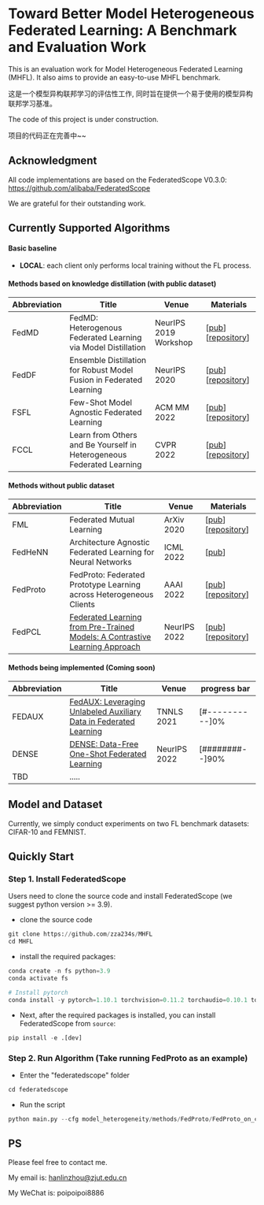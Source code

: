 # Toward Better Model Heterogeneous Federated Learning: A Benchmark and Evaluation Work

This is an evaluation work for Model Heterogeneous Federated Learning (MHFL). It also aims to provide an easy-to-use MHFL benchmark.

这是一个模型异构联邦学习的评估性工作, 同时旨在提供一个易于使用的模型异构联邦学习基准。



The code of this project is under construction.

项目的代码正在完善中~~

## Acknowledgment

All code implementations are based on the FederatedScope V0.3.0: https://github.com/alibaba/FederatedScope 

We are grateful for their outstanding work.


## Currently Supported Algorithms

#### Basic baseline

- **LOCAL**: each client only performs local training without the FL process.

#### Methods based on knowledge distillation (with public dataset)

| Abbreviation | Title                                                        | Venue                 | Materials                                                    |
| ------------ | ------------------------------------------------------------ | --------------------- | ------------------------------------------------------------ |
| FedMD        | FedMD: Heterogenous Federated Learning via Model Distillation | NeurIPS 2019 Workshop | [[pub](https://arxiv.org/abs/1910.03581)] [[repository](https://github.com/diogenes0319/FedMD_clean)] |
| FedDF        | Ensemble Distillation for Robust Model Fusion in Federated Learning | NeurIPS 2020          | [[pub](https://proceedings.neurips.cc/paper/2020/hash/18df51b97ccd68128e994804f3eccc87-Abstract.html)] [[repository](https://github.com/epfml/federated-learning-public-code/tree/master/codes/FedDF-code)] |
| FSFL         | Few-Shot Model Agnostic Federated Learning                   | ACM MM 2022           | [[pub](https://dl.acm.org/doi/abs/10.1145/3503161.3548764)] [[repository](https://github.com/FangXiuwen/FSMAFL)] |
| FCCL         | Learn from Others and Be Yourself in Heterogeneous Federated Learning | CVPR 2022             | [[pub](https://openaccess.thecvf.com/content/CVPR2022/papers/Huang_Learn_From_Others_and_Be_Yourself_in_Heterogeneous_Federated_Learning_CVPR_2022_paper.pdf)] [[repository](https://github.com/WenkeHuang/FCCL)] |

#### **Methods without public dataset**

| Abbreviation | Title                                                        | Venue        | Materials                                                    |
| ------------ | ------------------------------------------------------------ | ------------ | ------------------------------------------------------------ |
| FML          | Federated Mutual Learning                                    | ArXiv 2020   | [[pub](https://arxiv.org/abs/2006.16765)] [[repository](https://github.com/ZJU-DAI/Federated-Mutual-Learning)] |
| FedHeNN      | Architecture Agnostic Federated Learning for Neural Networks | ICML 2022    | [[pub](https://proceedings.neurips.cc/paper/2020/hash/18df51b97ccd68128e994804f3eccc87-Abstract.html)] |
| FedProto     | FedProto: Federated Prototype Learning across Heterogeneous Clients | AAAI 2022    | [[pub](https://arxiv.org/abs/2105.00243)] [[repository](https://github.com/zza234s/FedProto)] |
| FedPCL       | [Federated Learning from Pre-Trained Models: A Contrastive Learning Approach](https://arxiv.org/abs/2209.10083) | NeurIPS 2022 | [[pub](https://openreview.net/forum?id=mhQLcMjWw75)] [[repository](https://github.com/yuetan031/FedPCL)] |



#### Methods being implemented (Coming soon)

| Abbreviation | Title                                                        | Venue        | progress bar    |
| ------------ | ------------------------------------------------------------ | ------------ | --------------- |
| FEDAUX       | [FedAUX: Leveraging Unlabeled Auxiliary Data in Federated Learning](https://arxiv.org/abs/2102.02514) | TNNLS 2021   | [#----------]0% |
| DENSE        | [DENSE: Data-Free One-Shot Federated Learning](https://arxiv.org/abs/2112.12371) | NeurIPS 2022 | [########--]90% |
| TBD          | .....                                                        |              |                 |



## Model and Dataset

Currently, we simply conduct experiments on two FL benchmark datasets: CIFAR-10 and FEMNIST.



## Quickly Start

### Step 1. Install FederatedScope

Users need to clone the source code and install FederatedScope (we suggest python version >= 3.9).

- clone the source code

```python
git clone https://github.com/zza234s/MHFL
cd MHFL
```

- install the required packages:

```python
conda create -n fs python=3.9
conda activate fs

# Install pytorch
conda install -y pytorch=1.10.1 torchvision=0.11.2 torchaudio=0.10.1 torchtext=0.11.1 cudatoolkit=11.3 -c pytorch -c conda-forge
```

- Next, after the required packages is installed, you can install FederatedScope from `source`:

```python
pip install -e .[dev]
```



### Step 2. Run Algorithm (Take running FedProto as an example)

- Enter the "federatedscope" folder

```python
cd federatedscope
```

- Run the script

```python
python main.py --cfg model_heterogeneity/methods/FedProto/FedProto_on_cifar10.yaml --client_cfg model_heterogeneity/model_settings/model_setting_CV_low_heterogeneity.yaml

```




## PS

Please feel free to contact me.

My email is: hanlinzhou@zjut.edu.cn

My WeChat is: poipoipoi8886
